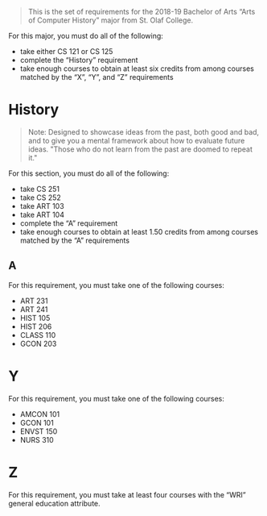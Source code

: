 > This is the set of requirements for the 2018-19 Bachelor of Arts “Arts of
> Computer History” major from St. Olaf College.

For this major, you must do all of the following:

- take either CS 121 or CS 125
- complete the “History” requirement
- take enough courses to obtain at least six credits from among courses matched by the “X”, “Y”, and “Z” requirements

# History
> Note: Designed to showcase ideas from the past, both good and bad, and to give
> you a mental framework about how to evaluate future ideas. "Those who do not
> learn from the past are doomed to repeat it."

For this section, you must do all of the following:

- take CS 251
- take CS 252
- take ART 103
- take ART 104
- complete the “A” requirement
- take enough courses to obtain at least 1.50 credits from among courses matched by the “A” requirements

## A
For this requirement, you must take one of the following courses:

- ART 231
- ART 241
- HIST 105
- HIST 206
- CLASS 110
- GCON 203


# Y
For this requirement, you must take one of the following courses:

- AMCON 101
- GCON 101
- ENVST 150
- NURS 310


# Z
For this requirement, you must take at least four courses with the “WRI” general education attribute.


